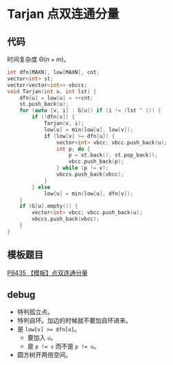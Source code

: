 # Tarjan 点双连通分量

## 代码

时间复杂度 $\Theta(n + m)$。

```cpp
int dfn[MAXN], low[MAXN], cnt;
vector<int> st;
vector<vector<int>> vbccs;
void Tarjan(int u, int lst) {
    dfn[u] = low[u] = ++cnt;
    st.push_back(u);
    for (auto [v, i] : G[u]) if (i != (lst ^ 1)) {
        if (!dfn[v]) {
            Tarjan(v, i);
            low[u] = min(low[u], low[v]);
            if (low[v] >= dfn[u]) {
                vector<int> vbcc; vbcc.push_back(u);
                int p; do {
                    p = st.back(), st.pop_back();
                    vbcc.push_back(p);
                } while (p != v);
                vbccs.push_back(vbcc);
            }
        } else
            low[u] = min(low[u], dfn[v]);
    }
    if (G[u].empty()) {
        vector<int> vbcc; vbcc.push_back(u);
        vbccs.push_back(vbcc);
    }
}
```

## 模板题目

[P8435 【模板】点双连通分量](https://www.luogu.com.cn/problem/P8435)

## debug

- 特判孤立点。
- 特判自环。加边的时候就不要加自环进来。
- 是 `low[v] >= dfn[u]`。
  - 要加入 `u`。
  - 是 `p != v` 而不是 `p != u`。
- 圆方树开两倍空间。